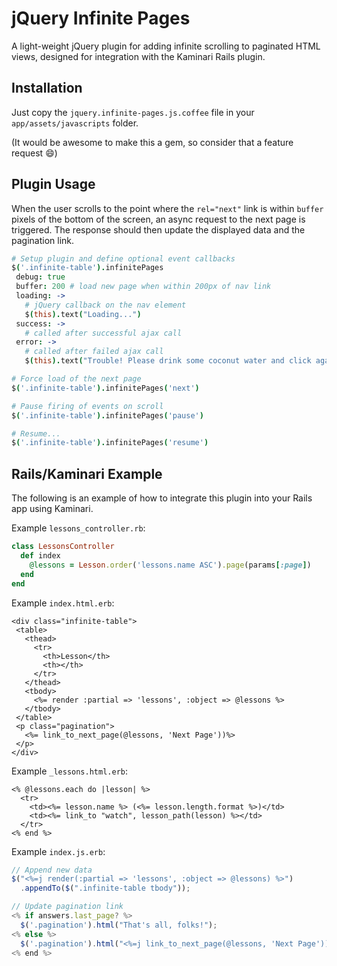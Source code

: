 jQuery Infinite Pages
=====================

A light-weight jQuery plugin for adding infinite scrolling to paginated HTML views,
designed for integration with the Kaminari Rails plugin.

Installation
------------

Just copy the `jquery.infinite-pages.js.coffee` file in your `app/assets/javascripts`
folder.

(It would be awesome to make this a gem, so consider that a feature request :smile:)

Plugin Usage
------------

When the user scrolls to the point where the `rel="next"` link is within `buffer` pixels
of the bottom of the screen, an async request to the next page is triggered. The response
should then update the displayed data and the pagination link.

```coffeescript
# Setup plugin and define optional event callbacks
$('.infinite-table').infinitePages
 debug: true
 buffer: 200 # load new page when within 200px of nav link
 loading: ->
   # jQuery callback on the nav element
   $(this).text("Loading...")
 success: ->
   # called after successful ajax call
 error: ->
   # called after failed ajax call
   $(this).text("Trouble! Please drink some coconut water and click again")

# Force load of the next page
$('.infinite-table').infinitePages('next')

# Pause firing of events on scroll
$('.infinite-table').infinitePages('pause')

# Resume...
$('.infinite-table').infinitePages('resume')
```

Rails/Kaminari Example
----------------------

The following is an example of how to integrate this plugin into your Rails app
using Kaminari.

Example `lessons_controller.rb`:

```ruby
class LessonsController
  def index
    @lessons = Lesson.order('lessons.name ASC').page(params[:page])
  end
end
```

Example `index.html.erb`:

```erb
<div class="infinite-table">
 <table>
   <thead>
     <tr>
       <th>Lesson</th>
       <th></th>
     </tr>
   </thead>
   <tbody>
     <%= render :partial => 'lessons', :object => @lessons %>
   </tbody>
 </table>
 <p class="pagination">
   <%= link_to_next_page(@lessons, 'Next Page'))%>
 </p>
</div>
```

Example `_lessons.html.erb`:

```erb
<% @lessons.each do |lesson| %>
  <tr>
    <td><%= lesson.name %> (<%= lesson.length.format %>)</td>
    <td><%= link_to "watch", lesson_path(lesson) %></td>
  </tr>
<% end %>
```

Example `index.js.erb`:

```javascript
// Append new data
$("<%=j render(:partial => 'lessons', :object => @lessons) %>")
  .appendTo($(".infinite-table tbody"));

// Update pagination link
<% if answers.last_page? %>
  $('.pagination').html("That's all, folks!");
<% else %>
  $('.pagination').html("<%=j link_to_next_page(@lessons, 'Next Page'))%>");
<% end %>
```
